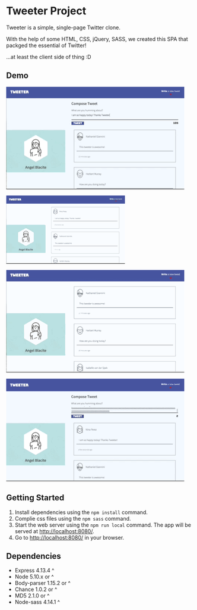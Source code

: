 # Tweeter Project

Tweeter is a simple, single-page Twitter clone.

With the help of some HTML, CSS, jQuery, SASS, we created this SPA that packged the essential of Twitter!

...at least the client side of thing :D

## Demo


![Show new tweet without refreshing page](https://raw.githubusercontent.com/blacitea/tweeter/master/public/gifs/render_new_without_refresh.gif)

![Responsive design - layout changes based on screen size](https://raw.githubusercontent.com/blacitea/tweeter/master/public/images/responsive_design.gif)

![Form toggle button - show more tweets instead](https://raw.githubusercontent.com/blacitea/tweeter/master/public/gifs/toggle_form.gif)

![Error Message](https://raw.githubusercontent.com/blacitea/tweeter/master/public/gifs/error_exceed.gif)

## Getting Started

1. Install dependencies using the `npm install` command.
2. Complie css files using the `npm sass` command.
3. Start the web server using the `npm run local` command. The app will be served at <http://localhost:8080/>.
4. Go to <http://localhost:8080/> in your browser.

## Dependencies

- Express 4.13.4 ^
- Node 5.10.x or ^
- Body-parser 1.15.2 or ^
- Chance 1.0.2 or ^
- MD5 2.1.0 or ^
- Node-sass 4.14.1 ^
